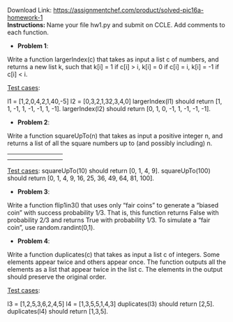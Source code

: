 Download Link: https://assignmentchef.com/product/solved-pic16a-homework-1
<br>
<strong>Instructions: </strong>Name your file hw1.py and submit on CCLE. Add comments to each function.

<ul>

 <li><strong>Problem 1</strong>:</li>

</ul>

Write a function largerIndex(c) that takes as input a list c of numbers, and returns a new list k, such that k[i] = 1 if c[i] &gt; i, k[i] = 0 if c[i] = i, k[i] = -1 if c[i] &lt; i.

<u>Test cases</u>:

l1 = [1,2,0,4,2,1,40,-5] l2 = [0,3,2,1,32,3,4,0] largerIndex(l1) should return [1, 1, -1, 1, -1, -1, 1, -1]. largerIndex(l2) should return [0, 1, 0, -1, 1, -1, -1, -1].

<ul>

 <li><strong>Problem 2</strong>:</li>

</ul>

Write a function squareUpTo(n) that takes as input a positive integer n, and returns a list of all the square numbers up to (and possibly including) n.

<table>

 <tbody>

  <tr>

   <td width="95"></td>

  </tr>

  <tr>

   <td></td>

   <td></td>

  </tr>

 </tbody>

</table>

<u>Test cases</u>: squareUpTo(10) should return [0, 1, 4, 9]. squareUpTo(100) should return [0, 1, 4, 9, 16, 25, 36, 49, 64, 81, 100].

<ul>

 <li><strong>Problem 3</strong>:</li>

</ul>

Write a function flip1in3() that uses only “fair coins” to generate a “biased coin” with success probability 1<em>/</em>3. That is, this function returns False with probability 2<em>/</em>3 and returns True with probability 1<em>/</em>3. To simulate a “fair coin”, use random.randint(0,1).

<ul>

 <li><strong>Problem 4</strong>:</li>

</ul>

Write a function duplicates(c) that takes as input a list c of integers. Some elements appear twice and others appear once. The function outputs all the elements as a list that appear twice in the list c. The elements in the output should preserve the original order.

<u>Test cases</u>:

l3 = [1,2,5,3,6,2,4,5] l4 = [1,3,5,5,1,4,3] duplicates(l3) should return [2,5]. duplicates(l4) should return [1,3,5].